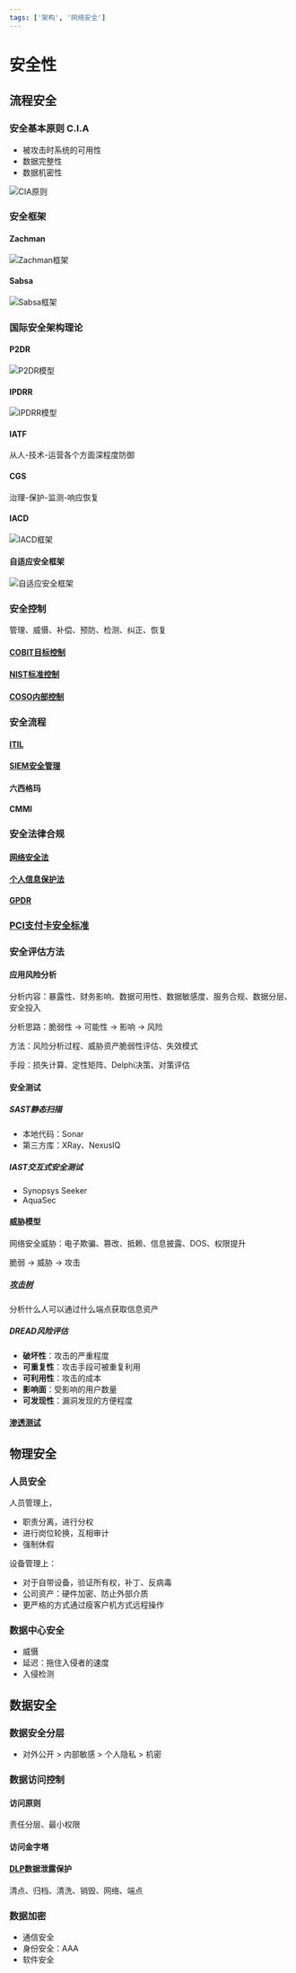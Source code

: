 ```yaml
---
tags: ['架构', '网络安全']
---
```

# 安全性

## 流程安全

### 安全基本原则 C.I.A

- 被攻击时系统的可用性
- 数据完整性
- 数据机密性

![CIA原则](/assets/屏幕截图%202021-12-04%20102617.png)

### 安全框架

#### Zachman

![Zachman框架](/assets/屏幕截图%202021-12-04%20103249.png)

#### Sabsa

![Sabsa框架](/assets/屏幕截图%202021-12-04%20103312.png)

### 国际安全架构理论

#### P2DR

![P2DR模型](/assets/屏幕截图%202021-12-04%20103912.png)

#### IPDRR

![IPDRR模型](/assets/屏幕截图%202021-12-04%20104052.png)

#### IATF

从人-技术-运营各个方面深程度防御

#### CGS

治理-保护-监测-响应恢复

#### IACD

![IACD框架](/assets/屏幕截图%202021-12-04%20104641.png)

#### 自适应安全框架

![自适应安全框架](/assets/屏幕截图%202021-12-04%20104740.png)

### 安全控制

管理、威慑、补偿、预防、检测、纠正、恢复

#### [COBIT目标控制](https://baike.baidu.com/item/COBIT/4268845)

#### [NIST标准控制](https://www.hackliu.com/wp-content/uploads/file/20170716/1500213619933461.pdf)

#### [COSO内部控制](https://www.coso.org/Documents/COSO-ERM-Executive-Summary-Chinese-Simplified.pdf)

### 安全流程

#### [ITIL](https://www.cnblogs.com/msymm/p/11194453.html)

#### [SIEM安全管理](https://en.wikipedia.org/wiki/Security_information_and_event_management)

#### 六西格玛

#### CMMI

### 安全法律合规

#### [网络安全法](http://www.cac.gov.cn/2016-11/07/c_1119867116.htm)

#### [个人信息保护法](http://www.npc.gov.cn/npc/c30834/202108/a8c4e3672c74491a80b53a172bb753fe.shtml)

#### [GPDR](https://zh.wikipedia.org/wiki/%E6%AD%90%E7%9B%9F%E4%B8%80%E8%88%AC%E8%B3%87%E6%96%99%E4%BF%9D%E8%AD%B7%E8%A6%8F%E7%AF%84)

### [PCI支付卡安全标准](https://www.sgsgroup.com.hk/~/media/Local/Hong%20Kong/Documents/Brochures/PCI%20DSS%20White%20Paper.pdf)

### 安全评估方法

#### 应用风险分析

分析内容：暴露性、财务影响、数据可用性、数据敏感度、服务合规、数据分层、安全投入

分析思路：脆弱性 -> 可能性 -> 影响 -> 风险

方法：风险分析过程、威胁资产脆弱性评估、失效模式

手段：损失计算、定性矩阵、Delphi决策、对策评估

#### 安全测试

##### SAST静态扫描

- 本地代码：Sonar
- 第三方库：XRay、NexusIQ

##### IAST交互式安全测试

- Synopsys Seeker
- AquaSec

#### 威胁模型

网络安全威胁：电子欺骗、篡改、抵赖、信息披露、DOS、权限提升

脆弱 -> 威胁 -> 攻击

##### [攻击树](https://zh.wikipedia.org/wiki/%E6%94%BB%E6%93%8A%E6%A8%B9)

分析什么人可以通过什么端点获取信息资产

##### DREAD风险评估

- **破坏性**：攻击的严重程度
- **可重复性**：攻击手段可被重复利用
- **可利用性**：攻击的成本
- **影响面**：受影响的用户数量
- **可发现性**：漏洞发现的方便程度

#### [渗透测试](/网络安全/KALI渗透测试.md)

## 物理安全

### 人员安全

人员管理上，

- 职责分离，进行分权
- 进行岗位轮换，互相审计
- 强制休假

设备管理上：

- 对于自带设备，验证所有权，补丁、反病毒
- 公司资产：硬件加密、防止外部介质
- 更严格的方式通过瘦客户机方式远程操作

### 数据中心安全

- 威慑
- 延迟：拖住入侵者的速度
- 入侵检测

## 数据安全

### 数据安全分层

- 对外公开 > 内部敏感 > 个人隐私 > 机密

### 数据访问控制

#### 访问原则

责任分层、最小权限

#### 访问金字塔

#### [DLP](https://baike.baidu.com/item/DLP%E6%95%B0%E6%8D%AE%E6%B3%84%E9%9C%B2%E9%98%B2%E6%8A%A4%E7%B3%BB%E7%BB%9F/10522315)数据泄露保护

清点、归档、清洗、销毁、网络、端点

### 数据加密

- 通信安全
- 身份安全：AAA
- 软件安全
